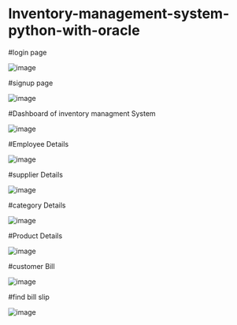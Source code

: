# Inventory-management-system-python-with-oracle

#login page 

![image](https://github.com/SumitKumargiri/Inventory-management-system-python-with-oracle/assets/96234273/d2e649f0-9151-43e6-9311-0644f77518df)

#signup page

![image](https://github.com/SumitKumargiri/Inventory-management-system-python-with-oracle/assets/96234273/16713904-3c75-4415-8db3-876996e03869)

#Dashboard of inventory managment System

![image](https://github.com/SumitKumargiri/Inventory-management-system-python-with-oracle/assets/96234273/d32427e8-e6cf-484d-9225-3e65e4d54202)

#Employee Details

![image](https://github.com/SumitKumargiri/Inventory-management-system-python-with-oracle/assets/96234273/9ebeb0ae-ffd2-4690-a51f-ab4c93132c10)

#supplier Details

![image](https://github.com/SumitKumargiri/Inventory-management-system-python-with-oracle/assets/96234273/8aedc607-96b5-4ac5-b3a2-d5b2150373eb)

#category Details

![image](https://github.com/SumitKumargiri/Inventory-management-system-python-with-oracle/assets/96234273/f85980e4-dafe-4d90-adff-fc59a1b2d6ba)


#Product Details

![image](https://github.com/SumitKumargiri/Inventory-management-system-python-with-oracle/assets/96234273/9d4cfbad-a86e-4933-a352-d88eb00daef1)

#customer Bill

![image](https://github.com/SumitKumargiri/Inventory-management-system-python-with-oracle/assets/96234273/2a71be12-eb4b-4e0a-bb6e-3800a1fc3528)

#find bill slip

![image](https://github.com/SumitKumargiri/Inventory-management-system-python-with-oracle/assets/96234273/3a40d684-c9fa-41ca-a053-7e83c76d5b87)
